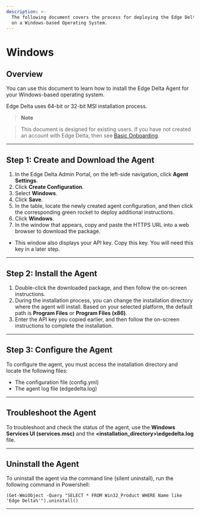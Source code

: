 ```yaml
---
description: >-
  The following document covers the process for deploying the Edge Delta service
  on a Windows-based Operating System.
---
```


# Windows

## Overview

You can use this document to learn how to install the Edge Delta Agent for your Windows-based operating system.

Edge Delta uses 64-bit or 32-bit MSI installation process.

> **Note**

> This document is designed for existing users. If you have not created an account with Edge Delta, then see [Basic Onboarding](/docs/basic-onboarding.md).

***

## Step 1: Create and Download the Agent 

1. In the Edge Delta Admin Portal, on the left-side navigation, click **Agent Settings**.
2. Click **Create Configuration**. 
3. Select **Windows**.
4. Click **Save**.  
5. In the table, locate the newly created agent configuration, and then click the corresponding green rocket to deploy additional instructions. 
6. Click **Windows**. 
7. In the window that appears, copy and paste the HTTPS URL into a web browser to download the package. 
  - This window also displays your API key. Copy this key. You will need this key in a later step. 

***

## Step 2: Install the Agent

1. Double-click the downloaded package, and then follow the on-screen instructions.
2. During the installation process, you can change the installation directory where the agent will install. Based on your selected platform, the default path is **Program Files** or **Program Files \(x86\)**.
3. Enter the API key you copied earlier, and then follow the on-screen instructions to complete the installation.


<!-- 


### Option 2: Via the Command Line (Silent Mode)


1. For the downloaded package, start **cmd.exe** as the administrator.
2. Navigate to the appropriate download directory.
3. In the following command, replace &lt;YOUR API KEY&gt; with the key you copied earlier, and then run the following command:

```
start /wait msiexec /qn /i edgedelta-version_64bit.msi APIKEY="<YOUR_API_KEY>"
```
> **Note**

> Since the service is running in silent mode, there will not be an output.

<br>

> **Note**

> As another option, you can automate the installation process.

> To automate:

> 1. In the Edge Delta Admin Portal, on the left-side navigation, click **Agent Settings**.

> 2. In the list of configurations, locate the **Windows** tag, and then click the corresponding deploy icon (green rocket).

> 3. In the window that appears, select **Windows**, and then copy the command.

> 4. In a command prompt, run the command on the host where you want to deploy Edge Delta, and then the download and installation process will begin.

-->

***

## Step 3: Configure the Agent

To configure the agent, you must access the installation directory and locate the following files:

  * The configuration file \(config.yml\)
  * The agent log file \(edgedelta.log\)

***

## Troubleshoot the Agent

To troubleshoot and check the status of the agent, use the **Windows Services UI \(services.msc\)** and the **&lt;installation\_directory&gt;\edgedelta.log** file.


***

## Uninstall the Agent

To uninstall the agent via the command line (silent uninstall), run the following command in Powershell:

```
(Get-WmiObject -Query "SELECT * FROM Win32_Product WHERE Name like 'Edge Delta%'").uninstall()
```

***
